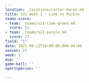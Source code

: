 ```yaml
---
location: _locations/carter-baron.md
title: S21 Week 1 - Lime vs Purple
teams-score:
- team: _teams/s21-lime-green.md
  score: 12
- team: _teams/s21-purple.md
  score: 27
field: "1"
date: 2021-09-12T10:00:00.000-04:00
season: 21
week: 1
mvp: ''
game-ball: ''
sportsperson: ''

---
```

